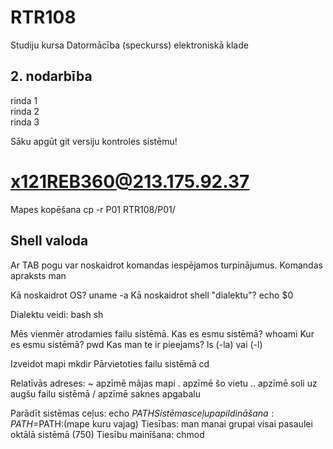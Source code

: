 # RTR108
Studiju kursa Datormācība (speckurss) elektroniskā klade
## 2. nodarbība
rinda 1  
rinda 2  
rinda 3  

Sāku apgūt git versiju kontroles sistēmu!

# x121REB360@213.175.92.37

Mapes kopēšana   cp -r P01 RTR108/P01/

## Shell valoda

Ar TAB pogu var noskaidrot komandas iespējamos turpinājumus.
Komandas apraksts   man

Kā noskaidrot OS?  uname -a
Kā noskaidrot shell "dialektu"?  echo $0

Dialektu veidi:
bash
sh

Mēs vienmēr atrodamies failu sistēmā.
Kas es esmu sistēmā?  whoami
Kur es esmu sistēmā?  pwd
Kas man te ir pieejams?  ls (-la) vai (-l)

Izveidot mapi   mkdir
Pārvietoties failu sistēmā   cd

Relatīvās adreses:
~ apzīmē mājas mapi
. apzīmē šo vietu
.. apzīmē soli uz augšu failu sistēmā
/ apzīmē saknes apgabalu

Parādīt sistēmas ceļus:  echo $PATH
Sistēmas ceļu papildināšana: PATH=$PATH:(mape kuru vajag)
Tiesības: man   manai grupai  visai pasaulei     oktālā sistēmā  (750) 
Tiesību mainīšana: chmod
